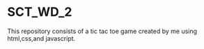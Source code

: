 # SCT_WD_2

This repository consists of a tic tac toe game created by me using html,css,and javascript.
